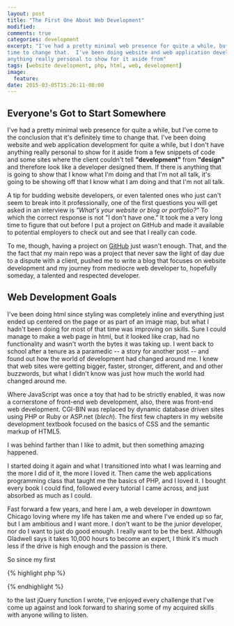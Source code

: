 ```yaml
---
layout: post
title: "The First One About Web Development"
modified:
comments: true
categories: development
excerpt: "I've had a pretty minimal web presence for quite a while, but I've come to the conclusion that it's definitely
time to change that.  I've been doing website and web application development for quite a while, but I don't have
anything really personal to show for it aside from"
tags: [website development, php, html, web, development]
image:
  feature:
date: 2015-03-05T15:26:11-08:00
---
```


## Everyone's Got to Start Somewhere

I've had a pretty minimal web presence for quite a while, but I've come to the conclusion that it's definitely
time to change that.  I've been doing website and web application development for quite a while, but I don't have
anything really personal to show for it aside from a few snippets of code and some sites where the client couldn't
tell **"development"** from **"design"** and therefore look like a developer designed them.  If there is anything that
is going to show that I know what I'm doing and that I'm not all talk, it's going to be showing off that I know
what I am doing and that I'm not all talk.

A tip for budding website developers, or even talented ones who just can't seem to break into it professionally, one
of the first questions you will get asked in an interview is *"What's your website or blog or portfolio?"*  To which the correct
response is not "I don't have one."  It took me a very long time to figure that out before I put a project on GitHub and made
it available to potential employers to check out and see that I really can code.

To me, though, having a project on [GitHub](http://www.github.com) just wasn't enough.  That, and the the fact that my
main repo was a project that never saw the light of day due to a dispute with a client, pushed me to write a blog that focuses
on website development and my journey from mediocre web developer to, hopefully someday, a talented and respected developer.

## Web Development Goals

I've been doing html since styling was completely inline and everything just ended up centered on the page
or as part of an image map, but what I hadn't been doing for most of that time was improving on skills.  Sure
I could manage to make a web page in html, but it looked like crap, had no functionality and wasn't worth the
bytes it was taking up.  I went back to school after a tenure as a paramedic -- a story for another post -- and found
out how the world of development had changed around me.  I knew that web sites were getting bigger, faster, stronger, different,
and and other buzzwords, but what I didn't know was just how much the world had changed around me.

Where JavaScript was once a toy that had to be strictly enabled, it was now a cornerstone of front-end web development, also,
there was front-end web development. CGI-BIN was replaced by dynamic database driven sites using PHP or Ruby or ASP.net (*blech*).
The first few chapters in my website development textbook focused on the basics of CSS and the semantic markup of HTML5.

I was behind farther than I like to admit, but then something amazing happened.

I started doing it again and what I transitioned into what I was learning and the more I did of it, the more I loved it.  Then
came the web applications programming class that taught me the basics of PHP, and I loved it.  I bought every book I could find, followed
every tutorial I came across, and just absorbed as much as I could.

Fast forward a few years, and here I am, a web developer in downtown Chicago loving where my life has taken me and where I've ended
up so far, but I am ambitious and I want more.  I don't want to be the junior developer, nor do I want to just do good enough.
I really want to be the best.  Although Gladwell says it takes 10,000 hours to become an expert, I think it's much less if the
drive is high enough and the passion is there.

So since my first

{% highlight php %}
<?php
echo "Hello World";
?>
{% endhighlight %}

to the last jQuery function I wrote, I've enjoyed every challenge that I've come up against and look forward to
sharing some of my acquired skills with anyone willing to listen.
